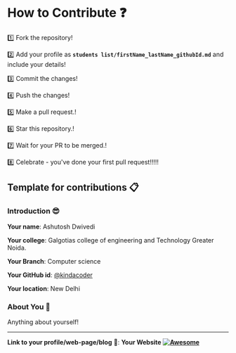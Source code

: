 # How to Contribute :question:

:one: Fork the repository!

:two: Add your profile as **`students list/firstName_lastName_githubId.md`** and include your details!

:three: Commit the changes!

:four: Push the changes!

:five: Make a pull request.!

:six: Star this repository.!

:seven: Wait for your PR to be merged.!

:eight: Celebrate - you've done your first pull request!!!!!


## Template for contributions :clipboard:

### Introduction :sunglasses:

**Your name**: Ashutosh Dwivedi

**Your college**: Galgotias college of engineering and Technology Greater Noida.

**Your Branch**: Computer science

**Your GitHub id**: [@kindacoder](https://github.com/kindacoder)

**Your location**: New Delhi

### About You :boy:

Anything about yourself!

---

**Link to your profile/web-page/blog** :link:: **Your Website**  **[![Awesome](https://awesome.re/badge.svg)](https://github.com)**

